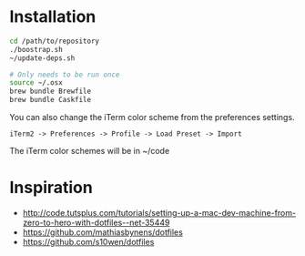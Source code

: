 # Installation
```bash
cd /path/to/repository
./boostrap.sh
~/update-deps.sh

# Only needs to be run once
source ~/.osx
brew bundle Brewfile
brew bundle Caskfile
```

You can also change the iTerm color scheme from the preferences settings.
```
iTerm2 -> Preferences -> Profile -> Load Preset -> Import
```

The iTerm color schemes will be in ~/code

# Inspiration
* http://code.tutsplus.com/tutorials/setting-up-a-mac-dev-machine-from-zero-to-hero-with-dotfiles--net-35449
* https://github.com/mathiasbynens/dotfiles
* https://github.com/s10wen/dotfiles

